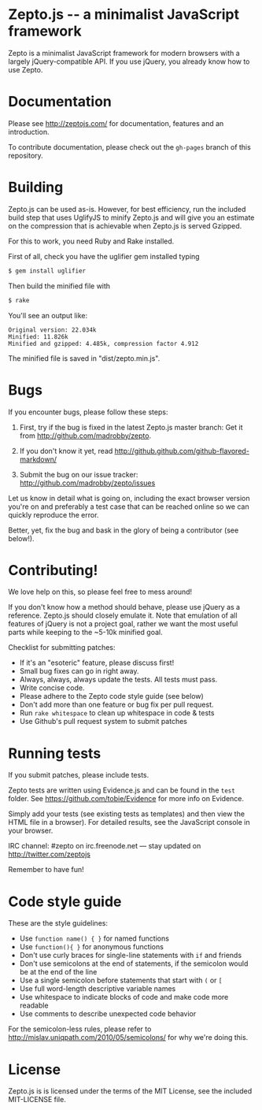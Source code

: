 # Zepto.js -- a minimalist JavaScript framework

Zepto is a minimalist JavaScript framework for modern browsers with a
largely jQuery-compatible API. If you use jQuery, you already know how to use Zepto.

# Documentation

Please see http://zeptojs.com/ for documentation, features and an introduction.

To contribute documentation, please check out the `gh-pages` branch of this repository.

# Building

Zepto.js can be used as-is. However, for best efficiency, run the included build step that uses UglifyJS to minify Zepto.js and will give you an estimate on the compression that is achievable when Zepto.js is served Gzipped.

For this to work, you need Ruby and Rake installed.

First of all, check you have the uglifier gem installed typing

``` sh
$ gem install uglifier
```

Then build the minified file with

``` sh
$ rake
```

You'll see an output like:

```
Original version: 22.034k
Minified: 11.826k
Minified and gzipped: 4.485k, compression factor 4.912
```

The minified file is saved in "dist/zepto.min.js".

# Bugs

If you encounter bugs, please follow these steps:

1. First, try if the bug is fixed in the latest Zepto.js master branch:
   Get it from http://github.com/madrobby/zepto.

2. If you don't know it yet, read http://github.github.com/github-flavored-markdown/

3. Submit the bug on our issue tracker:
   http://github.com/madrobby/zepto/issues

Let us know in detail what is going on, including the exact browser version you're on
and preferably a test case that can be reached online so we can quickly reproduce the
error.

Better, yet, fix the bug and bask in the glory of being a contributor (see below!).

# Contributing!

We love help on this, so please feel free to mess around!

If you don't know how a method should behave, please use jQuery as a reference. Zepto.js should closely emulate it.
Note that emulation of all features of jQuery is not a project goal, rather we want the most useful parts while keeping
to the ~5-10k minified goal.

Checklist for submitting patches:

* If it's an "esoteric" feature, please discuss first!
* Small bug fixes can go in right away.
* Always, always, always update the tests. All tests must pass.
* Write concise code.
* Please adhere to the Zepto code style guide (see below)
* Don't add more than one feature or bug fix per pull request.
* Run `rake whitespace` to clean up whitespace in code & tests
* Use Github's pull request system to submit patches

# Running tests

If you submit patches, please include tests.

Zepto tests are written using Evidence.js and can be found
in the `test` folder. See https://github.com/tobie/Evidence for more info on Evidence.

Simply add your tests (see existing tests as templates) and then view the HTML file in a browser).
For detailed results, see the JavaScript console in your browser.

IRC channel: #zepto on irc.freenode.net — stay updated on http://twitter.com/zeptojs

Remember to have fun!

# Code style guide

These are the style guidelines:

* Use `function name() { }` for named functions
* Use `function(){ }` for anonymous functions
* Don't use curly braces for single-line statements with `if` and friends
* Don't use semicolons at the end of statements, if the semicolon would be at the end of the line
* Use a single semicolon before statements that start with `(` or `[`
* Use full word-length descriptive variable names
* Use whitespace to indicate blocks of code and make code more readable
* Use comments to describe unexpected code behavior

For the semicolon-less rules, please refer to http://mislav.uniqpath.com/2010/05/semicolons/ for why
we're doing this.

# License

Zepto.js is is licensed under the terms of the MIT License, see the included MIT-LICENSE file.
